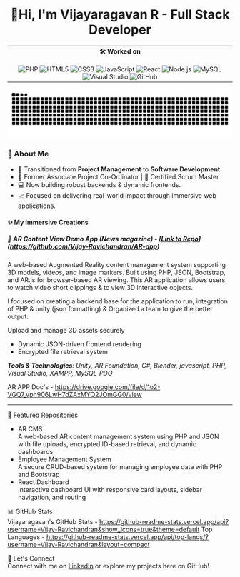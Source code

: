 <h1 align="center">🚀Hi, I'm Vijayaragavan R - Full Stack Developer </h1>

<table align="center">
  <tr>
    <td align="center" colspan="2">
      <strong>🛠️ Worked on </strong><br><br>
      <img src="https://cdn.jsdelivr.net/gh/devicons/devicon/icons/php/php-original.svg" width="40" alt="PHP"/>       
      <img src="https://cdn.jsdelivr.net/gh/devicons/devicon/icons/html5/html5-original-wordmark.svg" width="40" alt="HTML5"/>
      <img src="https://cdn.jsdelivr.net/gh/devicons/devicon/icons/css3/css3-original-wordmark.svg" width="40" alt="CSS3"/>
      <img src="https://cdn.jsdelivr.net/gh/devicons/devicon/icons/javascript/javascript-original.svg" width="40" alt="JavaScript"/>
      <img src="https://cdn.jsdelivr.net/gh/devicons/devicon/icons/react/react-original-wordmark.svg" width="40" alt="React"/>
      <img src="https://cdn.jsdelivr.net/gh/devicons/devicon/icons/nodejs/nodejs-original-wordmark.svg" width="40" alt="Node.js"/>
      <img src="https://cdn.jsdelivr.net/gh/devicons/devicon/icons/mysql/mysql-original.svg" width="40" alt="MySQL"/>
      <img src="https://cdn.jsdelivr.net/gh/devicons/devicon/icons/visualstudio/visualstudio-plain.svg" width="40" alt="Visual Studio"/>    
      <img src="https://cdn.jsdelivr.net/gh/devicons/devicon/icons/github/github-original.svg" width="40" alt="GitHub"/>
    </td>
  </tr>
</table>


![GitHub Snake](https://raw.githubusercontent.com/Vijay-Ravichandran/Vijay-Ravichandran/output/github-contribution-grid-snake.svg)

### 🧠 About Me  
 <ul>
  <li>🚀 Transitioned from <strong>Project Management</strong> to <strong>Software Development</strong>.</li>
  <li>📌 Former Associate Project Co-Ordinator | 🧠 Certified Scrum Master</li>
  <li>💻 Now building robust backends & dynamic frontends.</li>
  <li>📈 Focused on delivering real-world impact through immersive web applications.</li>
</ul>

#### ✨ My Immersive Creations

##### 🌌 AR Content View Demo App (News magazine) - [[Link to Repo](https://github.com/Vijay-Ravichandran/Project1)](https://github.com/Vijay-Ravichandran/AR-app)
A web-based Augmented Reality content management system supporting 3D models, videos, and image markers. Built using PHP, JSON, Bootstrap, and AR.js for browser-based AR viewing. This AR application allows users to watch video short clippings & to view 3D interactive objects. 

I focused on creating a backend base for the application to run, integration of PHP & unity (json formatting) & Organized a team to give the better output.

Upload and manage 3D assets securely
- Dynamic JSON-driven frontend rendering
- Encrypted file retrieval system

_**Tools & Technologies**: Unity, AR Foundation, C#, Blender, javascript, PHP, Visual Studio, XAMPP, MySQL-PDO_
 
AR APP Doc's - https://drive.google.com/file/d/1o2-VGQ7_vph906LwH7dZAxMYQ2JOmGG0/view

---

📂 Featured Repositories  
- AR CMS  
  A web-based AR content management system using PHP and JSON with file uploads, encrypted ID-based retrieval, and dynamic dashboards  
- Employee Management System  
  A secure CRUD-based system for managing employee data with PHP and Bootstrap  
- React Dashboard  
  Interactive dashboard UI with responsive card layouts, sidebar navigation, and routing  

📊 GitHub Stats  
Vijayaragavan's GitHub Stats - https://github-readme-stats.vercel.app/api?username=Vijay-Ravichandran&show_icons=true&theme=default
Top Languages - https://github-readme-stats.vercel.app/api/top-langs/?username=Vijay-Ravichandran&layout=compact

🤝 Let's Connect  
Connect with me on [LinkedIn](https://www.linkedin.com/in/vijayaragavan2) or explore my projects here on GitHub!
